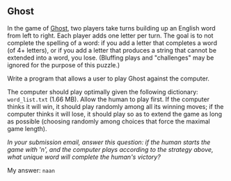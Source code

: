 ## Ghost

In the game of [Ghost](http://en.wikipedia.org/wiki/Ghost_(game)), two players take turns building up an English word from left to right. Each player adds one letter per turn. The goal is to not complete the spelling of a word: if you add a letter that completes a word (of 4+ letters), or if you add a letter that produces a string that cannot be extended into a word, you lose. (Bluffing plays and "challenges" may be ignored for the purpose of this puzzle.)

Write a program that allows a user to play Ghost against the computer.

The computer should play optimally given the following dictionary: `word_list.txt` (1.66 MB). Allow the human to play first. If the computer thinks it will win, it should play randomly among all its winning moves; if the computer thinks it will lose, it should play so as to extend the game as long as possible (choosing randomly among choices that force the maximal game length).

*In your submission email, answer this question: if the human starts the game with 'n', and the computer plays according to the strategy above, what unique word will complete the human's victory?*

My answer: `naan`